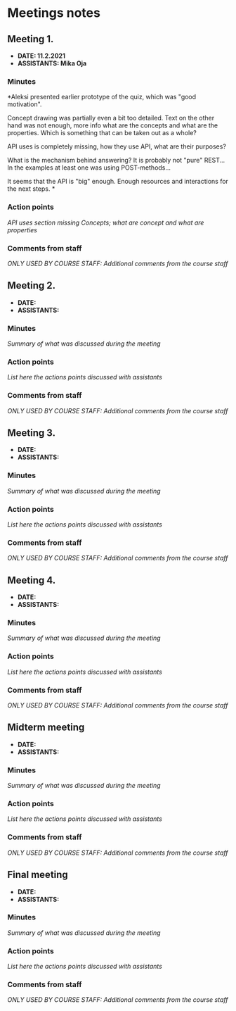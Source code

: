 # Meetings notes

## Meeting 1.
* **DATE: 11.2.2021**
* **ASSISTANTS: Mika Oja**

### Minutes
*Aleksi presented earlier prototype of the quiz, which was "good motivation".

Concept drawing was partially even a bit too detailed.
Text on the other hand was not enough,
more info what are the concepts and what are the properties.
Which is something that can be taken out as a whole?

API uses is completely missing,
how they use API, what are their purposes?

What is the mechanism behind answering?
It is probably not "pure" REST...
In the examples at least one was using POST-methods...

It seems that the API is "big" enough.
Enough resources and interactions for the next steps.
*

### Action points
*API uses section missing
Concepts; what are concept and what are properties*


### Comments from staff
*ONLY USED BY COURSE STAFF: Additional comments from the course staff*

## Meeting 2.
* **DATE:**
* **ASSISTANTS:**

### Minutes
*Summary of what was discussed during the meeting*

### Action points
*List here the actions points discussed with assistants*


### Comments from staff
*ONLY USED BY COURSE STAFF: Additional comments from the course staff*

## Meeting 3.
* **DATE:**
* **ASSISTANTS:**

### Minutes
*Summary of what was discussed during the meeting*

### Action points
*List here the actions points discussed with assistants*


### Comments from staff
*ONLY USED BY COURSE STAFF: Additional comments from the course staff*

## Meeting 4.
* **DATE:**
* **ASSISTANTS:**

### Minutes
*Summary of what was discussed during the meeting*

### Action points
*List here the actions points discussed with assistants*


### Comments from staff
*ONLY USED BY COURSE STAFF: Additional comments from the course staff*

## Midterm meeting
* **DATE:**
* **ASSISTANTS:**

### Minutes
*Summary of what was discussed during the meeting*

### Action points
*List here the actions points discussed with assistants*


### Comments from staff
*ONLY USED BY COURSE STAFF: Additional comments from the course staff*

## Final meeting
* **DATE:**
* **ASSISTANTS:**

### Minutes
*Summary of what was discussed during the meeting*

### Action points
*List here the actions points discussed with assistants*


### Comments from staff
*ONLY USED BY COURSE STAFF: Additional comments from the course staff*

